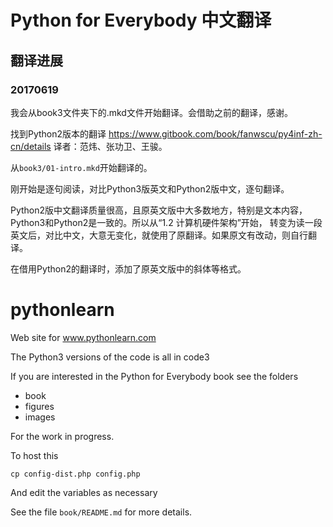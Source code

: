 # Python for Everybody 中文翻译

## 翻译进展

### 20170619

我会从book3文件夹下的.mkd文件开始翻译。会借助之前的翻译，感谢。

找到Python2版本的翻译 https://www.gitbook.com/book/fanwscu/py4inf-zh-cn/details 译者：范炜、张功卫、王骏。

从`book3/01-intro.mkd`开始翻译的。

刚开始是逐句阅读，对比Python3版英文和Python2版中文，逐句翻译。

Python2版中文翻译质量很高，且原英文版中大多数地方，特别是文本内容，Python3和Python2是一致的。所以从“1.2 计算机硬件架构”开始，
转变为读一段英文后，对比中文，大意无变化，就使用了原翻译。如果原文有改动，则自行翻译。

在借用Python2的翻译时，添加了原英文版中的斜体等格式。


# pythonlearn

Web site for www.pythonlearn.com

The Python3 versions of the code is all in code3

If you are interested in the Python for Everybody book
see the folders

* book
* figures
* images

For the work in progress.

To host this

    cp config-dist.php config.php

And edit the variables as necessary

See the file `book/README.md` for more details.
